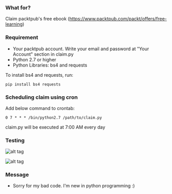 ### What for?

Claim packtpub's free ebook (<https://www.packtpub.com/packt/offers/free-learning>)

### Requirement

* Your packtpub account. Write your email and password at "Your Account" section in claim.py
* Python 2.7 or higher 
* Python Libraries: bs4 and requests

To install bs4 and requests, run: 

```
pip install bs4 requests
```

### Scheduling claim using cron

Add below command to crontab:

```
0 7 * * * /bin/python2.7 /path/to/claim.py
```
claim.py will be executed at 7:00 AM every day


### Testing

![alt tag](https://networkinglab.files.wordpress.com/2016/09/packtpub-python2-7.png "Using python2.7")

![alt tag](https://networkinglab.files.wordpress.com/2016/09/packtpub-python3-5.png "Using python3.5")

### Message

* Sorry for my bad code. I'm new in python programming :)

